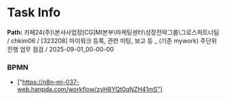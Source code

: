 # Task Info

**Path:** 카페24(주)\본사사업장\[CG]MI본부\마케팅센터\성장전략그룹\그로스파트너팀 / chkim06 / [323208] 마이워크 등록, 관련 미팅, 보고 등 _ (기존 mywork) 주단위 진행 업무 점검 / 2025-09-01_00-00-00

### BPMN
- ["https://n8n-mi-037-web.hanpda.com/workflow/zyH8YQt0qNZH41mS"]

